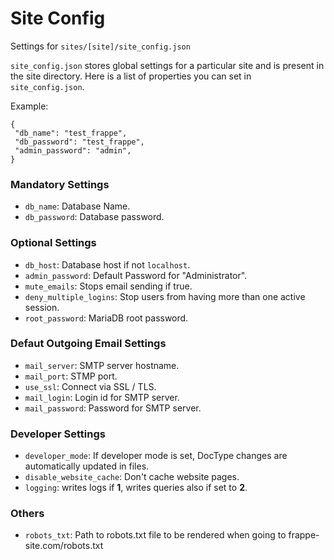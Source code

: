 # Site Config

Settings for `sites/[site]/site_config.json`

`site_config.json` stores global settings for a particular site and is present in the site directory. Here is a list of properties you can set in `site_config.json`.

Example:

    {
     "db_name": "test_frappe",
     "db_password": "test_frappe",
     "admin_password": "admin",
    }

### Mandatory Settings

- `db_name`: Database Name.
- `db_password`: Database password.

### Optional Settings

- `db_host`: Database host if not `localhost`.
- `admin_password`: Default Password for "Administrator".
- `mute_emails`: Stops email sending if true.
- `deny_multiple_logins`: Stop users from having more than one active session.
- `root_password`: MariaDB root password.

### Defaut Outgoing Email Settings

- `mail_server`: SMTP server hostname.
- `mail_port`: STMP port.
- `use_ssl`: Connect via SSL / TLS.
- `mail_login`: Login id for SMTP server.
- `mail_password`: Password for SMTP server.

### Developer Settings

- `developer_mode`: If developer mode is set, DocType changes are automatically updated in files.
- `disable_website_cache`: Don't cache website pages.
- `logging`: writes logs if **1**, writes queries also if set to **2**.

### Others

- `robots_txt`: Path to robots.txt file to be rendered when going to frappe-site.com/robots.txt
